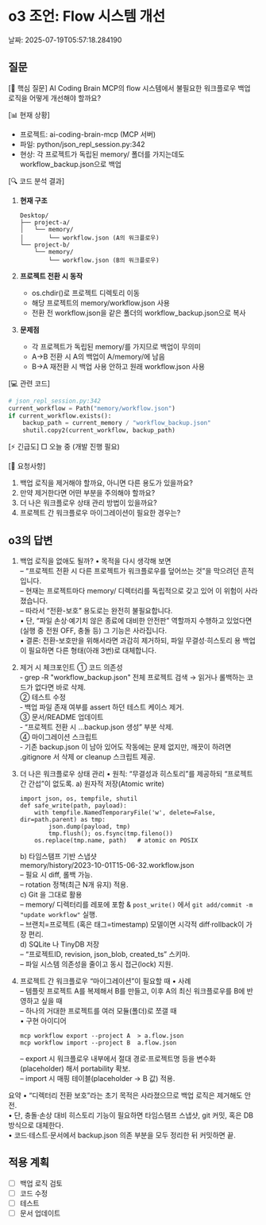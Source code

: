 # o3 조언: Flow 시스템 개선
날짜: 2025-07-19T05:57:18.284190

## 질문

[🎯 핵심 질문]
AI Coding Brain MCP의 flow 시스템에서 불필요한 워크플로우 백업 로직을 어떻게 개선해야 할까요?

[📊 현재 상황]
- 프로젝트: ai-coding-brain-mcp (MCP 서버)
- 파일: python/json_repl_session.py:342
- 현상: 각 프로젝트가 독립된 memory/ 폴더를 가지는데도 workflow_backup.json으로 백업

[🔍 코드 분석 결과]
1. **현재 구조**
   ```
   Desktop/
   ├── project-a/
   │   └── memory/
   │       └── workflow.json (A의 워크플로우)
   └── project-b/
       └── memory/
           └── workflow.json (B의 워크플로우)
   ```

2. **프로젝트 전환 시 동작**
   - os.chdir()로 프로젝트 디렉토리 이동
   - 해당 프로젝트의 memory/workflow.json 사용
   - 전환 전 workflow.json을 같은 폴더의 workflow_backup.json으로 복사

3. **문제점**
   - 각 프로젝트가 독립된 memory/를 가지므로 백업이 무의미
   - A→B 전환 시 A의 백업이 A/memory/에 남음
   - B→A 재전환 시 백업 사용 안하고 원래 workflow.json 사용

[💻 관련 코드]
```python
# json_repl_session.py:342
current_workflow = Path("memory/workflow.json")
if current_workflow.exists():
    backup_path = current_memory / "workflow_backup.json"
    shutil.copy2(current_workflow, backup_path)
```

[⚡ 긴급도]
□ 오늘 중 (개발 진행 필요)

[🎯 요청사항]
1. 백업 로직을 제거해야 할까요, 아니면 다른 용도가 있을까요?
2. 만약 제거한다면 어떤 부분을 주의해야 할까요?
3. 더 나은 워크플로우 상태 관리 방법이 있을까요?
4. 프로젝트 간 워크플로우 마이그레이션이 필요한 경우는?


## o3의 답변
1. 백업 로직을 없애도 될까?
   • 목적을 다시 생각해 보면  
     – “프로젝트 전환 시 다른 프로젝트가 워크플로우를 덮어쓰는 것”을 막으려던 흔적입니다.  
     – 현재는 프로젝트마다 memory/ 디렉터리를 독립적으로 갖고 있어 이 위험이 사라졌습니다.  
     – 따라서 “전환-보호” 용도로는 완전히 불필요합니다.  
   • 단, “파일 손상·예기치 않은 종료에 대비한 안전판” 역할까지 수행하고 있었다면(실행 중 전원 OFF, 충돌 등) 그 기능은 사라집니다.  
   • 결론: 전환-보호만을 위해서라면 과감히 제거하되, 파일 무결성·히스토리 용 백업이 필요하면 다른 형태(아래 3번)로 대체합니다.

2. 제거 시 체크포인트
   ① 코드 의존성  
      ‑ grep ‑R "workflow_backup\.json" 전체 프로젝트 검색 → 읽거나 롤백하는 코드가 없다면 바로 삭제.  
   ② 테스트 수정  
      ‑ 백업 파일 존재 여부를 assert 하던 테스트 케이스 제거.  
   ③ 문서/README 업데이트  
      ‑ “프로젝트 전환 시 …backup.json 생성” 부분 삭제.  
   ④ 마이그레이션 스크립트  
      ‑ 기존 backup.json 이 남아 있어도 작동에는 문제 없지만, 깨끗이 하려면 .gitignore 서 삭제 or cleanup 스크립트 제공.

3. 더 나은 워크플로우 상태 관리
   • 원칙: “무결성과 히스토리”를 제공하되 “프로젝트 간 간섭”이 없도록.
   a) 원자적 저장(Atomic write)  
      ```
      import json, os, tempfile, shutil
      def safe_write(path, payload):
          with tempfile.NamedTemporaryFile('w', delete=False, dir=path.parent) as tmp:
              json.dump(payload, tmp)
              tmp.flush(); os.fsync(tmp.fileno())
          os.replace(tmp.name, path)   # atomic on POSIX
      ```
   b) 타임스탬프 기반 스냅샷  
      memory/history/2023-10-01T15-06-32.workflow.json  
      – 필요 시 diff, 롤백 가능.  
      – rotation 정책(최근 N개 유지) 적용.  
   c) Git 을 그대로 활용  
      – memory/ 디렉터리를 레포에 포함 & `post_write()` 에서 `git add/commit -m "update workflow"` 실행.  
      – 브랜치=프로젝트 (혹은 태그=timestamp) 모델이면 시각적 diff·rollback이 가장 편리.  
   d) SQLite 나 TinyDB 저장  
      – “프로젝트ID, revision, json_blob, created_ts” 스키마.  
      – 파일 시스템 의존성을 줄이고 동시 접근(lock) 지원.

4. 프로젝트 간 워크플로우 “마이그레이션”이 필요할 때
   • 사례  
     – 템플릿 프로젝트 A를 복제해서 B를 만들고, 이후 A의 최신 워크플로우를 B에 반영하고 싶을 때  
     – 하나의 거대한 프로젝트를 여러 모듈(폴더)로 쪼갤 때  
   • 구현 아이디어  
     ```
     mcp workflow export --project A  > a.flow.json
     mcp workflow import --project B  a.flow.json
     ```  
     – export 시 워크플로우 내부에서 절대 경로·프로젝트명 등을 변수화(placeholder) 해서 portability 확보.  
     – import 시 매핑 테이블(placeholder → B 값) 적용.  

요약
• “디렉터리 전환 보호”라는 초기 목적은 사라졌으므로 백업 로직은 제거해도 안전.  
• 단, 충돌·손상 대비 히스토리 기능이 필요하면 타임스탬프 스냅샷, git 커밋, 혹은 DB 방식으로 대체한다.  
• 코드·테스트·문서에서 backup.json 의존 부분을 모두 정리한 뒤 커밋하면 끝.

## 적용 계획
- [ ] 백업 로직 검토
- [ ] 코드 수정
- [ ] 테스트
- [ ] 문서 업데이트
